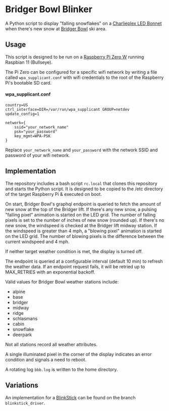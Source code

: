 # Bridger Bowl Blinker

A Python script to display "falling snowflakes" on a [Charlieplex LED Bonnet](https://learn.adafruit.com/adafruit-charlieplex-bonnet/overview) when there's new snow at [Bridger Bowl](https://bridgerbowl.com/weather/history-tables) ski area.

## Usage

This script is designed to be run on a [Raspberry Pi Zero W](https://www.raspberrypi.com/products/raspberry-pi-zero-w/) running Raspbian 11 (Bullseye).

The Pi Zero can be configured for a specific wifi network by writing a file called `wpa_supplicant.conf` with wifi credentials to the root of the Raspberry Pi's bootable SD card.

#### wpa_supplicant.conf
```
country=US
ctrl_interface=DIR=/var/run/wpa_supplicant GROUP=netdev
update_config=1

network={
    ssid="your_network_name"
    psk="your_password"
    key_mgmt=WPA-PSK
}
```

Replace `your_network_name` and `your_password` with the network SSID and password of your wifi network.

## Implementation

The repository includes a bash script `rc.local` that clones this repository and starts the Python script.
It is designed to be copied to the /etc directory of the target Raspberry Pi & executed on boot.

On start, Bridger Bowl's graphql endpoint is queried to fetch the amount of new snow at the top of the Bridger lift. If there's any new snow, a pulsing "falling pixel" animation is started on the LED grid. The number of falling pixels is set to the number of inches of new snow (rounded up). If there's no new snow, the windspeed is checked at the Bridger lift midway station. If the windspeed is greater than 4 mph, a "blowing pixel" animation is started on the LED grid. The number of blowing pixels is the difference between the current windspeed and 4 mph.

If neither target weather condition is met, the display is turned off.

The endpoint is queried at a configurable interval (default 10 min) to refresh the weather data. If an endpoint request fails, it will be retried up to MAX_RETRIES with an exponential backoff.

Valid values for Bridger Bowl weather stations include:

- alpine
- base
- bridger
- midway
- ridge
- schlasmans
- cabin
- snowflake
- deerpark

Not all stations record all weather attributes.

A single illuminated pixel in the corner of the display indicates an error condition and signals a need to reboot.

A rotating log `bbb.log` is written to the home directory.

## Variations

An implementation for a [BlinkStick](https://www.blinkstick.com/) can be found on the branch `blinkstick_driver`.
